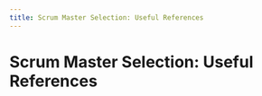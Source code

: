 ```yaml
---
title: Scrum Master Selection: Useful References
---
```


# Scrum Master Selection: Useful References
